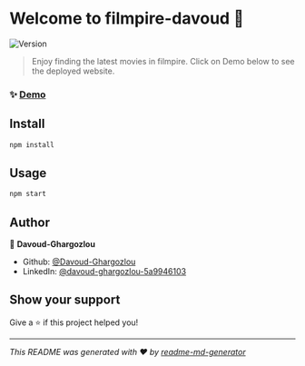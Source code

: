 # Welcome to filmpire-davoud 👋
![Version](https://img.shields.io/badge/version-0.1.0-blue.svg?cacheSeconds=2592000)

> Enjoy finding the latest movies in filmpire. Click on Demo below to see the deployed website.

### ✨ [Demo](https://filmpire-davoud.netlify.app/)

## Install

```sh
npm install
```

## Usage

```sh
npm start
```

## Author

👤 **Davoud-Ghargozlou**

* Github: [@Davoud-Ghargozlou](https://github.com/Davoud-Ghargozlou)
* LinkedIn: [@davoud-ghargozlou-5a9946103](https://linkedin.com/in/davoud-ghargozlou-5a9946103)

## Show your support

Give a ⭐️ if this project helped you!


***
_This README was generated with ❤️ by [readme-md-generator](https://github.com/kefranabg/readme-md-generator)_
